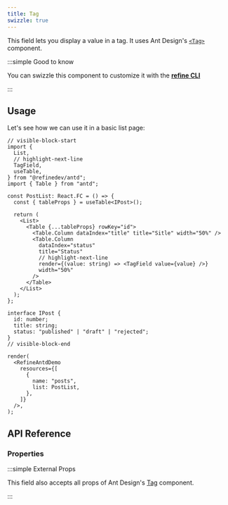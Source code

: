 ```yaml
---
title: Tag
swizzle: true
---
```


This field lets you display a value in a tag. It uses Ant Design's [`<Tag>`](https://ant.design/components/tag/) component.

:::simple Good to know

You can swizzle this component to customize it with the [**refine CLI**](/docs/packages/list-of-packages)

:::

## Usage

Let's see how we can use it in a basic list page:

```tsx live
// visible-block-start
import {
  List,
  // highlight-next-line
  TagField,
  useTable,
} from "@refinedev/antd";
import { Table } from "antd";

const PostList: React.FC = () => {
  const { tableProps } = useTable<IPost>();

  return (
    <List>
      <Table {...tableProps} rowKey="id">
        <Table.Column dataIndex="title" title="Sitle" width="50%" />
        <Table.Column
          dataIndex="status"
          title="Status"
          // highlight-next-line
          render={(value: string) => <TagField value={value} />}
          width="50%"
        />
      </Table>
    </List>
  );
};

interface IPost {
  id: number;
  title: string;
  status: "published" | "draft" | "rejected";
}
// visible-block-end

render(
  <RefineAntdDemo
    resources={[
      {
        name: "posts",
        list: PostList,
      },
    ]}
  />,
);
```

## API Reference

### Properties

<PropsTable module="@refinedev/antd/TagField" value-description="Tag content" />

:::simple External Props

This field also accepts all props of Ant Design's [Tag](https://ant.design/components/tag/#API) component.

:::
